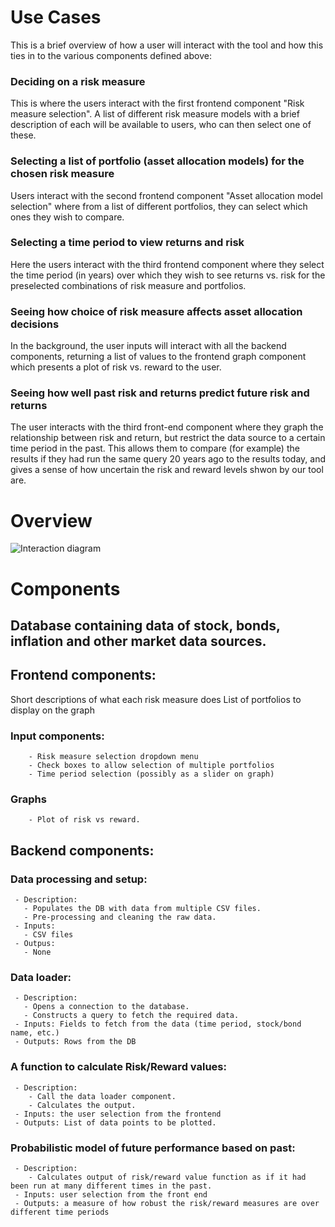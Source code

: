 # Use Cases

This is a brief overview of how a user will interact with the tool and how this ties in to the various components defined above:

### Deciding on a risk measure
This is where the users interact with the first frontend component "Risk measure selection". A list of different risk measure models with a brief description of each will be available to users, who can then select one of these.

### Selecting a list of portfolio (asset allocation models) for the chosen risk measure
Users interact with the second frontend component "Asset allocation model selection" where from a list of different portfolios, they can select which ones they wish to compare.

### Selecting a time period to view returns and risk
Here the users interact with the third frontend component where they select the time period (in years) over which they wish to see returns vs. risk for the preselected combinations of risk measure and portfolios.

### Seeing how choice of risk measure affects asset allocation decisions
In the background, the user inputs will interact with all the backend components, returning a list of values to the frontend graph component which presents a plot of risk vs. reward to the user.

### Seeing how well past risk and returns predict future risk and returns
The user interacts with the third front-end component where they graph the relationship between risk and return, but restrict the data source to a certain time period in the past. This allows them to compare (for example) the results if they had run the same query 20 years ago to the results today, and gives a sense of how uncertain the risk and reward levels shwon by our tool are.

# Overview
![Interaction diagram](https://raw.githubusercontent.com/viv-r/asset-allocation/master/doc/components_diagram.jpg)

# Components
## Database containing data of stock, bonds, inflation and other market data sources.
## Frontend components:
   Short descriptions of what each risk measure does
   List of portfolios to display on the graph
   ### Input components:
        - Risk measure selection dropdown menu
        - Check boxes to allow selection of multiple portfolios
        - Time period selection (possibly as a slider on graph)
   ### Graphs
        - Plot of risk vs reward.
## Backend components:
   ### Data processing and setup:
     - Description:
       - Populates the DB with data from multiple CSV files.
       - Pre-processing and cleaning the raw data.
     - Inputs:
       - CSV files
     - Outpus:
       - None
   ### Data loader:
     - Description:
       - Opens a connection to the database.
       - Constructs a query to fetch the required data.
     - Inputs: Fields to fetch from the data (time period, stock/bond name, etc.)
     - Outputs: Rows from the DB
   ### A function to calculate Risk/Reward values:
     - Description:
        - Call the data loader component.
        - Calculates the output.
     - Inputs: the user selection from the frontend
     - Outputs: List of data points to be plotted.
   ### Probabilistic model of future performance based on past:
     - Description:
        - Calculates output of risk/reward value function as if it had been run at many different times in the past.
     - Inputs: user selection from the front end
     - Outputs: a measure of how robust the risk/reward measures are over different time periods

